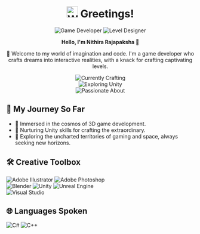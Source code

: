 <h1 align="center">
  <img src="https://raw.githubusercontent.com/nithira/nithira/main/wave.gif" alt="Wave" width="30px" /> Greetings!
</h1>

<p align="center">
  <img src="https://img.shields.io/badge/Game%20Developer-%23007ACC.svg?style=for-the-badge" alt="Game Developer">
  <img src="https://img.shields.io/badge/Level%20Designer-%23FFD700.svg?style=for-the-badge" alt="Level Designer">
</p>

<p align="center">
  <strong>Hello, I'm Nithira Rajapaksha 👋</strong>
</p>

<p align="center">
  🌌 Welcome to my world of imagination and code. I'm a game developer who crafts dreams into interactive realities, with a knack for crafting captivating levels.</p>

<div align="center">
  <img src="https://img.shields.io/badge/Currently%20Crafting-3D%20Game%20Worlds-%237289DA.svg?style=for-the-badge" alt="Currently Crafting"></br>
  <img src="https://img.shields.io/badge/Exploring-Unity%20Game%20Realms-%23000000.svg?style=for-the-badge" alt="Exploring Unity"></br>
  <img src="https://img.shields.io/badge/Passionate%20About-Gaming%20%7C%20Space-%234285F4.svg?style=for-the-badge" alt="Passionate About"></br>
</div>

<h2 align="left">
  🚀 My Journey So Far
</h2>

<ul>
  <li>🔭 Immersed in the cosmos of 3D game development.</li>
  <li>🌱 Nurturing Unity skills for crafting the extraordinary.</li>
  <li>💬 Exploring the uncharted territories of gaming and space, always seeking new horizons.</li>
</ul>

<h2 align="left">
  🛠️ Creative Toolbox
</h2>

<div align="left">
  <img alt="Adobe Illustrator" src="https://img.shields.io/badge/adobe%20illustrator-%23FF9A00.svg?style=for-the-badge&logo=adobe%20illustrator&logoColor=white"/>
  <img alt="Adobe Photoshop" src="https://img.shields.io/badge/adobe%20photoshop-%2331A8FF.svg?style=for-the-badge&logo=adobe%20photoshop&logoColor=white"/>
</div>

<div align="left">
  <img alt="Blender" src="https://img.shields.io/badge/blender-%23F5792A.svg?style=for-the-badge&logo=blender&logoColor=white"/>
  <img alt="Unity" src="https://img.shields.io/badge/unity-%23000000.svg?style=for-the-badge&logo=unity&logoColor=white"/>
  <img alt="Unreal Engine" src="https://img.shields.io/badge/unreal%20engine-%23313131.svg?style=for-the-badge&logo=unreal%20engine&logoColor=white"/>
</div>

<div align="left">
  <img alt="Visual Studio" src="https://img.shields.io/badge/Visual%20Studio-5C2D91.svg?style=for-the-badge&logo=visual-studio&logoColor=white"/>
</div>

<h2 align="left">
  🌐 Languages Spoken
</h2>

<div align="left">
  <img alt="C#" src="https://img.shields.io/badge/c%23-%23239120.svg?style=for-the-badge&logo=c-sharp&logoColor=white"/>
  <img alt="C++" src="https://img.shields.io/badge/c%2B%2B-%2300599C.svg?style=for-the-badge&logo=c%2B%2B&logoColor=white"/>
</div>




